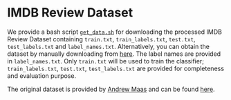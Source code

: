 # IMDB Review Dataset

We provide a bash script [```get_data.sh```](get_data.sh) for downloading the processed IMDB Review Dataset containing ```train.txt```, ```train_labels.txt```, ```test.txt```, ```test_labels.txt``` and ```label_names.txt```. Alternatively, you can obtain the dataset by manually downloading from [here](https://drive.google.com/file/d/1c8X_Ooth2fQleCVz2gCXlOd3-zzE9Mws/view?usp=sharing). The label names are provided in ```label_names.txt```. Only ```train.txt``` will be used to train the classifier; ```train_labels.txt```, ```test.txt```, ```test_labels.txt``` are provided for completeness and evaluation purpose.

The original dataset is provided by [Andrew Maas](http://ai.stanford.edu/~amaas/) and can be found [here](https://ai.stanford.edu/~amaas/data/sentiment/).
